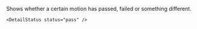 Shows whether a certain motion has passed, failed or something different.

    <DetailStatus status="pass" />
